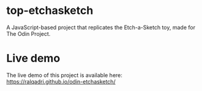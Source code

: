 # top-etchasketch
A JavaScript-based project that replicates the Etch-a-Sketch toy, made for The Odin Project.

# Live demo
The live demo of this project is available here: https://ralqadri.github.io/odin-etchasketch/

<!--- # Preview
![image](https://github.com/ralqadri/odin-rockpaperscissors/assets/57430190/febc843f-c20c-4330-bf37-8e6c8320bfbd)
--->
